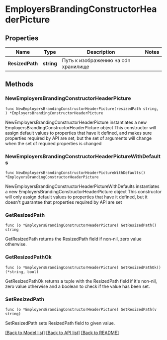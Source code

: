 # EmployersBrandingConstructorHeaderPicture

## Properties

Name | Type | Description | Notes
------------ | ------------- | ------------- | -------------
**ResizedPath** | **string** | Путь к изображению на cdn хранилище | 

## Methods

### NewEmployersBrandingConstructorHeaderPicture

`func NewEmployersBrandingConstructorHeaderPicture(resizedPath string, ) *EmployersBrandingConstructorHeaderPicture`

NewEmployersBrandingConstructorHeaderPicture instantiates a new EmployersBrandingConstructorHeaderPicture object
This constructor will assign default values to properties that have it defined,
and makes sure properties required by API are set, but the set of arguments
will change when the set of required properties is changed

### NewEmployersBrandingConstructorHeaderPictureWithDefaults

`func NewEmployersBrandingConstructorHeaderPictureWithDefaults() *EmployersBrandingConstructorHeaderPicture`

NewEmployersBrandingConstructorHeaderPictureWithDefaults instantiates a new EmployersBrandingConstructorHeaderPicture object
This constructor will only assign default values to properties that have it defined,
but it doesn't guarantee that properties required by API are set

### GetResizedPath

`func (o *EmployersBrandingConstructorHeaderPicture) GetResizedPath() string`

GetResizedPath returns the ResizedPath field if non-nil, zero value otherwise.

### GetResizedPathOk

`func (o *EmployersBrandingConstructorHeaderPicture) GetResizedPathOk() (*string, bool)`

GetResizedPathOk returns a tuple with the ResizedPath field if it's non-nil, zero value otherwise
and a boolean to check if the value has been set.

### SetResizedPath

`func (o *EmployersBrandingConstructorHeaderPicture) SetResizedPath(v string)`

SetResizedPath sets ResizedPath field to given value.



[[Back to Model list]](../README.md#documentation-for-models) [[Back to API list]](../README.md#documentation-for-api-endpoints) [[Back to README]](../README.md)


